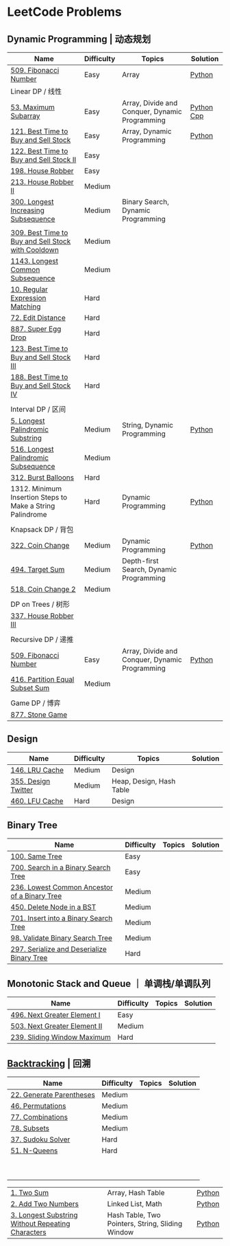 # LeetCode Problems

## Dynamic Programming | 动态规划

| Name                                                                                                                                  | Difficulty | Topics                                         | Solution                                                                              |
| ------------------------------------------------------------------------------------------------------------------------------------- | ---------- | ---------------------------------------------- | ------------------------------------------------------------------------------------- |
| [509. Fibonacci Number](https://leetcode-cn.com/problems/fibonacci-number/)                                                           | Easy       | Array                                          | [Python](./509.fibonacci-number/Solution.py)                                          |
| Linear DP / 线性                                                                                                                      |            |                                                |                                                                                       |
| [53. Maximum Subarray](https://leetcode-cn.com/problems/maximum-subarray/)                                                            | Easy       | Array, Divide and Conquer, Dynamic Programming | [Python](./53.maximum-subarray/Solution.py) [Cpp](./53.maximum-subarray/Solution.cpp) |
| [121. Best Time to Buy and Sell Stock](https://leetcode-cn.com/problems/best-time-to-buy-and-sell-stock/)                             | Easy       | Array, Dynamic Programming                     | [Python](./121.best-time-to-buy-and-sell-stock/Solution.py)                           |
| [122. Best Time to Buy and Sell Stock II](https://leetcode-cn.com/problems/best-time-to-buy-and-sell-stock-ii/)                       | Easy       |                                                |                                                                                       |
| [198. House Robber](https://leetcode-cn.com/problems/house-robber/)                                                                   | Easy       |                                                |                                                                                       |
| [213. House Robber II](https://leetcode-cn.com/problems/house-robber-ii/)                                                             | Medium     |                                                |                                                                                       |
| [300. Longest Increasing Subsequence](https://leetcode-cn.com/problems/maximum-subarray/)                                             | Medium     | Binary Search, Dynamic Programming             |
|                                                                                                                                       |
| [309. Best Time to Buy and Sell Stock with Cooldown](https://leetcode-cn.com/problems/best-time-to-buy-and-sell-stock-with-cooldown/) | Medium     |                                                |                                                                                       |
| [1143. Longest Common Subsequence](https://leetcode-cn.com/problems/longest-common-subsequence/)                                      | Medium     |                                                |                                                                                       |
| [10. Regular Expression Matching](https://leetcode-cn.com/problems/regular-expression-matching/)                                      | Hard       |                                                |                                                                                       |
| [72. Edit Distance](https://leetcode-cn.com/problems/edit-distance/)                                                                  | Hard       |                                                |                                                                                       |
| [887. Super Egg Drop](https://leetcode-cn.com/problems/super-egg-drop/)                                                               | Hard       |                                                |                                                                                       |
| [123. Best Time to Buy and Sell Stock III](https://leetcode-cn.com/problems/best-time-to-buy-and-sell-stock-iii/)                     | Hard       |                                                |                                                                                       |
| [188. Best Time to Buy and Sell Stock IV](https://leetcode-cn.com/problems/best-time-to-buy-and-sell-stock-iv/)                       | Hard       |                                                |                                                                                       |
|                                                                                                                                       |            |                                                |                                                                                       |
| Interval DP / 区间                                                                                                                    |            |                                                |                                                                                       |
| [5. Longest Palindromic Substring](https://leetcode-cn.com/problems/longest-palindromic-substring/submissions/)                       | Medium     | String, Dynamic Programming                    | [Python](./5.longest-palindromic-substring/Manacher.py)                               |
| [516. Longest Palindromic Subsequence](https://leetcode-cn.com/problems/longest-palindromic-subsequence/)                             | Medium     |                                                |                                                                                       |
| [312. Burst Balloons](https://leetcode-cn.com/problems/burst-balloons/)                                                               | Hard       |                                                |                                                                                       |
| 1312. Minimum Insertion Steps to Make a String Palindrome                                                                             | Hard       | Dynamic Programming                            | [Python](./1312.minimum-insertion-steps-to-make-a-string-palindrome/Solution.py)      |
|                                                                                                                                       |            |                                                |                                                                                       |
| Knapsack DP / 背包                                                                                                                    |            |                                                |                                                                                       |
| [322. Coin Change](https://leetcode-cn.com/problems/coin-change/)                                                                     | Medium     | Dynamic Programming                            | [Python](./322.coin-change/Solution.py)                                               |
| [494. Target Sum](https://leetcode-cn.com/problems/target-sum/)                                                                       | Medium     | Depth-first Search, Dynamic Programming        |                                                                                       |
| [518. Coin Change 2](https://leetcode-cn.com/problems/coin-change-2/)                                                                 | Medium     |                                                |                                                                                       |
|                                                                                                                                       |            |                                                |                                                                                       |
| DP on Trees / 树形                                                                                                                    |            |                                                |                                                                                       |
| [337. House Robber III](https://leetcode-cn.com/problems/house-robber-iii/)                                                           |            |                                                |                                                                                       |
|                                                                                                                                       |            |                                                |                                                                                       |
| Recursive DP / 递推                                                                                                                   |            |                                                |                                                                                       |
| [509. Fibonacci Number](https://leetcode-cn.com/problems/fibonacci-number/)                                                           | Easy       | Array, Divide and Conquer, Dynamic Programming | [Python](./509.fibonacci-number/Solution.py)                                          |
| [416. Partition Equal Subset Sum](https://leetcode-cn.com/problems/partition-equal-subset-sum/)                                       | Medium     |                                                |                                                                                       |
|                                                                                                                                       |            |                                                |                                                                                       |
| Game DP / 博弈                                                                                                                        |            |                                                |                                                                                       |
| [877. Stone Game](https://leetcode-cn.com/problems/stone-game/)                                                                       |            |                                                |                                                                                       |

## Design

| Name                                                                    | Difficulty | Topics                   | Solution |
| ----------------------------------------------------------------------- | ---------- | ------------------------ | -------- |
| [146. LRU Cache](https://leetcode-cn.com/problems/lru-cache/)           | Medium     | Design                   |          |
| [355. Design Twitter](https://leetcode-cn.com/problems/design-twitter/) | Medium     | Heap, Design, Hash Table |          |
| [460. LFU Cache](https://leetcode-cn.com/problems/lfu-cache/)           | Hard       | Design                   |          |


## Binary Tree

| Name                                                                                                                      | Difficulty | Topics | Solution |
| ------------------------------------------------------------------------------------------------------------------------- | ---------- | ------ | -------- |
| [100. Same Tree](https://leetcode-cn.com/problems/same-tree/)                                                             | Easy       |        |          |
| [700. Search in a Binary Search Tree](https://leetcode-cn.com/problems/search-in-a-binary-search-tree/)                   | Easy       |        |          |
| [236. Lowest Common Ancestor of a Binary Tree](https://leetcode-cn.com/problems/lowest-common-ancestor-of-a-binary-tree/) | Medium     |        |          |
| [450. Delete Node in a BST](https://leetcode-cn.com/problems/delete-node-in-a-bst/)                                       | Medium     |        |          |
| [701. Insert into a Binary Search Tree](https://leetcode-cn.com/problems/insert-into-a-binary-search-tree/ )              | Medium     |        |          |
| [98. Validate Binary Search Tree](https://leetcode-cn.com/problems/validate-binary-search-tree/)                          | Medium     |        |          |
| [297. Serialize and Deserialize Binary Tree](https://leetcode-cn.com/problems/serialize-and-deserialize-binary-tree/)     | Hard       |        |          |

## Monotonic Stack and Queue ｜ 单调栈/单调队列

| Name                                                                                      | Difficulty | Topics | Solution |
| ----------------------------------------------------------------------------------------- | ---------- | ------ | -------- |
| [496. Next Greater Element I](https://leetcode-cn.com/problems/next-greater-element-i/)   | Easy       |        |          |
| [503. Next Greater Element II](https://leetcode-cn.com/problems/next-greater-element-ii/) | Medium     |        |          |
| [239. Sliding Window Maximum](https://leetcode-cn.com/problems/sliding-window-maximum/)   | Hard       |        |          |

## [Backtracking](https://en.wikipedia.org/wiki/Backtracking) | 回溯

| Name                                                                               | Difficulty | Topics | Solution |
| ---------------------------------------------------------------------------------- | ---------- | ------ | -------- |
| [22. Generate Parentheses](https://leetcode-cn.com/problems/generate-parentheses/) | Medium     |        |          |
| [46. Permutations](https://leetcode-cn.com/problems/permutations/)                 | Medium     |        |          |
| [77. Combinations](https://leetcode-cn.com/problems/combinations/)                 | Medium     |        |          |
| [78. Subsets](https://leetcode-cn.com/problems/subsets/)                           | Medium     |        |          |
| [37. Sudoku Solver](https://leetcode-cn.com/problems/sudoku-solver/)               | Hard       |        |          |
| [51. N-Queens](https://leetcode-cn.com/problems/n-queens/)                         | Hard       |        |          |
|                                                                                    |            |        |          |
|                                                                                    |            |        |          |
|                                                                                    |            |        |          |
|                                                                                    |            |        |          |
|                                                                                    |            |        |          |
|                                                                                    |            |        |          |
|                                                                                    |            |        |          |
|                                                                                    |            |        |          |
|                                                                                    |            |        |          |



|                                                                                                                                       |                                                  |                                                                          |
| ------------------------------------------------------------------------------------------------------------------------------------- | ------------------------------------------------ | ------------------------------------------------------------------------ |
| [1. Two Sum](https://leetcode-cn.com/problems/two-sum/)                                                                               | Array, Hash Table                                | [Python](./1.two-sum/Solution.py)                                        |
| [2. Add Two Numbers](https://leetcode-cn.com/problems/add-two-numbers/)                                                               | Linked List, Math                                | [Python](./2.add-two-numbers/Solution.py)                                |
| [3. Longest Substring Without Repeating Characters](https://leetcode-cn.com/problems/longest-substring-without-repeating-characters/) | Hash Table, Two Pointers, String, Sliding Window | [Python](./3.longest-substring-without-repeating-characters/Solution.py) |